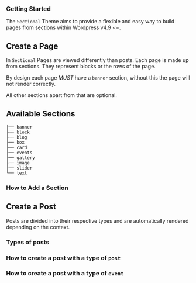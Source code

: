 ### Getting Started

The `Sectional` Theme aims to provide a flexible and easy way to build pages from sections within Wordpress v4.9 <=.

## Create a Page

In `Sectional` Pages are viewed differently than posts. Each page is made up from sections.
They represent blocks or the rows of the page.

By design each page _MUST_ have a `banner` section, without this the page will not render correctly.

All other sections apart from that are optional.

## Available Sections

```
├── banner
├── block
├── blog
├── box
├── card
├── events
├── gallery
├── image
├── slider
└── text
```

### How to Add a Section



## Create a Post

Posts are divided into their respective types and are automatically rendered depending on the context.

### Types of posts


### How to create a post with a type of `post`

### How to create a post with a type of `event`
